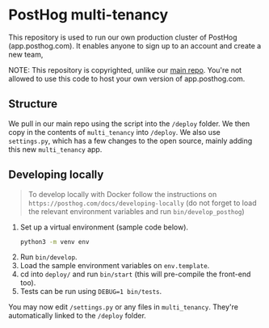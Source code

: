 # PostHog multi-tenancy

This repository is used to run our own production cluster of PostHog (app.posthog.com). It enables anyone to sign up to an account and create a new team, 

NOTE: This repository is copyrighted, unlike our [main repo](https://github.com/posthog/posthog). You're not allowed to use this code to host your own version of app.posthog.com.

## Structure

We pull in our main repo using the script into the `/deploy` folder. We then copy in the contents of `multi_tenancy` into `/deploy`. We also use `settings.py`, which has a few changes to the open source, mainly adding this new `multi_tenancy` app.

## Developing locally

> To develop locally with Docker follow the instructions on `https://posthog.com/docs/developing-locally` (do not forget to load the relevant environment variables and run `bin/develop_posthog`)

1. Set up a virtual environment (sample code below).
    ```bash
    python3 -m venv env
    ```
1. Run `bin/develop`.
1. Load the sample environment variables on `env.template`.
1. cd into `deploy/` and run `bin/start` (this will pre-compile the front-end too).
1. Tests can be run using `DEBUG=1 bin/tests`.


You may now edit `/settings.py` or any files in `multi_tenancy`. They're automatically linked to the `/deploy` folder.

